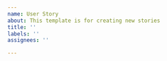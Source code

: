 ```yaml
---
name: User Story
about: This template is for creating new stories
title: ''
labels: ''
assignees: ''

---
```



